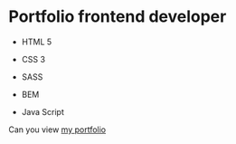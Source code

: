 # Portfolio frontend developer
- HTML 5
* CSS 3
- SASS
* BEM
+ Java Script

Can you view [my portfolio](https://viacheslav1985.github.io/Traveling_in_world/)
